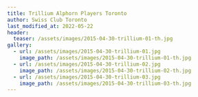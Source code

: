 ```yaml
---
title: Trillium Alphorn Players Toronto
author: Swiss Club Toronto
last_modified_at: 2022-05-22
header:
  teaser: /assets/images/2015-04-30-trillium-01-th.jpg
gallery:
  - url: /assets/images/2015-04-30-trillium-01.jpg
    image_path: /assets/images/2015-04-30-trillium-01-th.jpg
  - url: /assets/images/2015-04-30-trillium-02.jpg
    image_path: /assets/images/2015-04-30-trillium-02-th.jpg
  - url: /assets/images/2015-04-30-trillium-03.jpg
    image_path: /assets/images/2015-04-30-trillium-03-th.jpg
---
```

